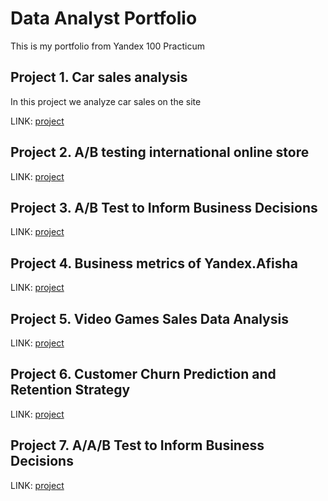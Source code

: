 # Data Analyst Portfolio

This is my portfolio from Yandex 100 Practicum

## Project 1. Car sales analysis

In this project we analyze car sales on the site

LINK: [project](car_sales)

## Project 2. A/B testing international online store

LINK: [project](ab_test_online_store)

## Project 3. A/B Test to Inform Business Decisions

LINK: [project](ab_test_prioritize_hypotheses)

## Project 4. Business metrics of Yandex.Afisha

LINK: [project](business_metrics_yandex_afisha)

## Project 5. Video Games Sales Data Analysis

LINK: [project](video_games_sales)

## Project 6. Customer Churn Prediction and Retention Strategy

LINK: [project](customer_churn_prediction_and_retention)

## Project 7. A/A/B Test to Inform Business Decisions

LINK: [project](aab_test_business_decisions)
